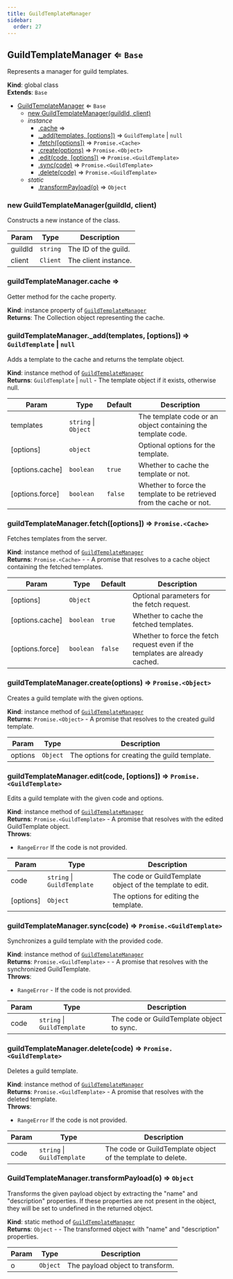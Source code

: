 ```yaml
---
title: GuildTemplateManager
sidebar:
  order: 27
---
```




## GuildTemplateManager ⇐ <code>Base</code>
Represents a manager for guild templates.

**Kind**: global class  
**Extends**: <code>Base</code>  

* [GuildTemplateManager](#GuildTemplateManager) ⇐ <code>Base</code>
    * [new GuildTemplateManager(guildId, client)](#new_GuildTemplateManager_new)
    * _instance_
        * [.cache](#GuildTemplateManager+cache) ⇒
        * [._add(templates, [options])](#GuildTemplateManager+_add) ⇒ <code>GuildTemplate</code> \| <code>null</code>
        * [.fetch([options])](#GuildTemplateManager+fetch) ⇒ <code>Promise.&lt;Cache&gt;</code>
        * [.create(options)](#GuildTemplateManager+create) ⇒ <code>Promise.&lt;Object&gt;</code>
        * [.edit(code, [options])](#GuildTemplateManager+edit) ⇒ <code>Promise.&lt;GuildTemplate&gt;</code>
        * [.sync(code)](#GuildTemplateManager+sync) ⇒ <code>Promise.&lt;GuildTemplate&gt;</code>
        * [.delete(code)](#GuildTemplateManager+delete) ⇒ <code>Promise.&lt;GuildTemplate&gt;</code>
    * _static_
        * [.transformPayload(o)](#GuildTemplateManager.transformPayload) ⇒ <code>Object</code>

<a name="new_GuildTemplateManager_new"></a>

### new GuildTemplateManager(guildId, client)
Constructs a new instance of the class.


| Param | Type | Description |
| --- | --- | --- |
| guildId | <code>string</code> | The ID of the guild. |
| client | <code>Client</code> | The client instance. |

<a name="GuildTemplateManager+cache"></a>

### guildTemplateManager.cache ⇒
Getter method for the cache property.

**Kind**: instance property of [<code>GuildTemplateManager</code>](#GuildTemplateManager)  
**Returns**: The Collection object representing the cache.  
<a name="GuildTemplateManager+_add"></a>

### guildTemplateManager.\_add(templates, [options]) ⇒ <code>GuildTemplate</code> \| <code>null</code>
Adds a template to the cache and returns the template object.

**Kind**: instance method of [<code>GuildTemplateManager</code>](#GuildTemplateManager)  
**Returns**: <code>GuildTemplate</code> \| <code>null</code> - The template object if it exists, otherwise null.  

| Param | Type | Default | Description |
| --- | --- | --- | --- |
| templates | <code>string</code> \| <code>Object</code> |  | The template code or an object containing the template code. |
| [options] | <code>object</code> |  | Optional options for the template. |
| [options.cache] | <code>boolean</code> | <code>true</code> | Whether to cache the template or not. |
| [options.force] | <code>boolean</code> | <code>false</code> | Whether to force the template to be retrieved from the cache or not. |

<a name="GuildTemplateManager+fetch"></a>

### guildTemplateManager.fetch([options]) ⇒ <code>Promise.&lt;Cache&gt;</code>
Fetches templates from the server.

**Kind**: instance method of [<code>GuildTemplateManager</code>](#GuildTemplateManager)  
**Returns**: <code>Promise.&lt;Cache&gt;</code> - - A promise that resolves to a cache object containing the fetched templates.  

| Param | Type | Default | Description |
| --- | --- | --- | --- |
| [options] | <code>Object</code> |  | Optional parameters for the fetch request. |
| [options.cache] | <code>boolean</code> | <code>true</code> | Whether to cache the fetched templates. |
| [options.force] | <code>boolean</code> | <code>false</code> | Whether to force the fetch request even if the templates are already cached. |

<a name="GuildTemplateManager+create"></a>

### guildTemplateManager.create(options) ⇒ <code>Promise.&lt;Object&gt;</code>
Creates a guild template with the given options.

**Kind**: instance method of [<code>GuildTemplateManager</code>](#GuildTemplateManager)  
**Returns**: <code>Promise.&lt;Object&gt;</code> - A promise that resolves to the created guild template.  

| Param | Type | Description |
| --- | --- | --- |
| options | <code>Object</code> | The options for creating the guild template. |

<a name="GuildTemplateManager+edit"></a>

### guildTemplateManager.edit(code, [options]) ⇒ <code>Promise.&lt;GuildTemplate&gt;</code>
Edits a guild template with the given code and options.

**Kind**: instance method of [<code>GuildTemplateManager</code>](#GuildTemplateManager)  
**Returns**: <code>Promise.&lt;GuildTemplate&gt;</code> - A promise that resolves with the edited GuildTemplate object.  
**Throws**:

- <code>RangeError</code> If the code is not provided.


| Param | Type | Description |
| --- | --- | --- |
| code | <code>string</code> \| <code>GuildTemplate</code> | The code or GuildTemplate object of the template to edit. |
| [options] | <code>Object</code> | The options for editing the template. |

<a name="GuildTemplateManager+sync"></a>

### guildTemplateManager.sync(code) ⇒ <code>Promise.&lt;GuildTemplate&gt;</code>
Synchronizes a guild template with the provided code.

**Kind**: instance method of [<code>GuildTemplateManager</code>](#GuildTemplateManager)  
**Returns**: <code>Promise.&lt;GuildTemplate&gt;</code> - - A promise that resolves with the synchronized GuildTemplate.  
**Throws**:

- <code>RangeError</code> - If the code is not provided.


| Param | Type | Description |
| --- | --- | --- |
| code | <code>string</code> \| <code>GuildTemplate</code> | The code or GuildTemplate object to sync. |

<a name="GuildTemplateManager+delete"></a>

### guildTemplateManager.delete(code) ⇒ <code>Promise.&lt;GuildTemplate&gt;</code>
Deletes a guild template.

**Kind**: instance method of [<code>GuildTemplateManager</code>](#GuildTemplateManager)  
**Returns**: <code>Promise.&lt;GuildTemplate&gt;</code> - A promise that resolves with the deleted template.  
**Throws**:

- <code>RangeError</code> If the code is not provided.


| Param | Type | Description |
| --- | --- | --- |
| code | <code>string</code> \| <code>GuildTemplate</code> | The code or GuildTemplate object of the template to delete. |

<a name="GuildTemplateManager.transformPayload"></a>

### GuildTemplateManager.transformPayload(o) ⇒ <code>Object</code>
Transforms the given payload object by extracting the "name" and "description" properties.If these properties are not present in the object, they will be set to undefined in the returned object.

**Kind**: static method of [<code>GuildTemplateManager</code>](#GuildTemplateManager)  
**Returns**: <code>Object</code> - - The transformed object with "name" and "description" properties.  

| Param | Type | Description |
| --- | --- | --- |
| o | <code>Object</code> | The payload object to transform. |

